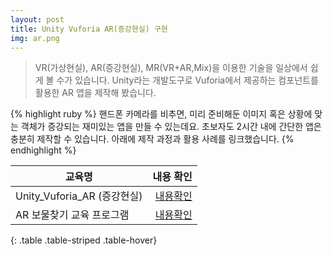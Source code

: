 ```yaml
---
layout: post
title: Unity Vuforia AR(증강현실) 구현
img: ar.png
---
```


<blockquote>
VR(가상현실), AR(증강현실), MR(VR+AR,Mix)을 이용한 기술을 일상에서 쉽게 볼 수가 있습니다.
Unity라는 개발도구로 Vuforia에서 제공하는 컴포넌트를 활용한 AR 앱을 제작해 봤습니다.
</blockquote>

{% highlight ruby %}
핸드폰 카메라를 비추면, 미리 준비해둔 이미지 혹은 상황에 맞는 객체가 증강되는 재미있는 앱을 만들 수 있는데요.
초보자도 2시간 내에 간단한 앱은 충분히 제작할 수 있습니다.
아래에 제작 과정과 활용 사례를 링크했습니다.
{% endhighlight %}

|  교육명  |    내용 확인 |
|----------|------------:|
| Unity_Vuforia_AR (증강현실) | <a href="http://sjmw1030.blog.me/221081366853"> 내용확인 </a> |
| AR 보물찾기 교육 프로그램 | <a href="http://sjmw1030.blog.me/221211145674"> 내용확인 </a> |
{: .table .table-striped .table-hover}

